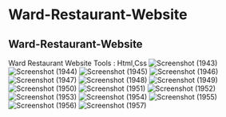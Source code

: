# Ward-Restaurant-Website
## Ward-Restaurant-Website
Ward Restaurant Website
Tools : Html,Css
![Screenshot (1943)](https://user-images.githubusercontent.com/78410547/222952196-df195a50-6700-4b20-a71c-ce0c5716f42e.png)
![Screenshot (1944)](https://user-images.githubusercontent.com/78410547/222952201-0440f8ce-c4ef-43a3-8f63-b0354718dd65.png)
![Screenshot (1945)](https://user-images.githubusercontent.com/78410547/222952204-eca1c87f-dcaa-40d0-9585-dfa7d2596f68.png)
![Screenshot (1946)](https://user-images.githubusercontent.com/78410547/222952205-fb9e00f1-27dd-4e2c-8444-affb58da1a66.png)
![Screenshot (1947)](https://user-images.githubusercontent.com/78410547/222952206-1e7c3030-56fd-432a-815e-945abc482c37.png)
![Screenshot (1948)](https://user-images.githubusercontent.com/78410547/222952207-2cd78cfa-35df-4c8e-86d0-8fdca5a77eda.png)
![Screenshot (1949)](https://user-images.githubusercontent.com/78410547/222952209-59cd8ecf-cf86-4695-9e16-721050e725d7.png)
![Screenshot (1950)](https://user-images.githubusercontent.com/78410547/222952212-12812761-e5e5-4875-ba52-6cdd1a55466d.png)
![Screenshot (1951)](https://user-images.githubusercontent.com/78410547/222952215-ed495c5e-37de-4013-a4e5-7d2d24d62495.png)
![Screenshot (1952)](https://user-images.githubusercontent.com/78410547/222952217-281bc9ba-f951-4c4f-97c8-896eafaa381c.png)
![Screenshot (1953)](https://user-images.githubusercontent.com/78410547/222952218-3d9bc2a6-4f65-4624-ab77-0aa8fb549910.png)
![Screenshot (1954)](https://user-images.githubusercontent.com/78410547/222952221-74fdc776-bf30-46f9-881d-b1785c6d7e96.png)
![Screenshot (1955)](https://user-images.githubusercontent.com/78410547/222952223-01d3b8df-6b31-4ab0-a6f9-2a1d7076cb00.png)
![Screenshot (1956)](https://user-images.githubusercontent.com/78410547/222952225-00af9881-aba0-4b50-b268-c5d0270e055f.png)
![Screenshot (1957)](https://user-images.githubusercontent.com/78410547/222952226-eee39ec3-78f3-4420-b51a-c91e79b57669.png)
